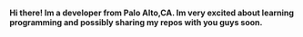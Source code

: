 #### Hi there! Im a developer from Palo Alto,CA. Im very excited about learning programming and possibly sharing my repos with you guys soon.
